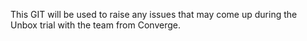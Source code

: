 This GIT will be used to raise any issues that may come up during the Unbox trial with the team from Converge. 
